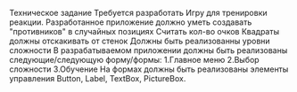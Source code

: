 
Техническое задание
Требуется разработать Игру для тренировки реакции.
Разработанное приложение должно  уметь создавать "противников" в случайных позициях
Считать кол-во очков
Квадраты должны отскакивать от стенок
Должны быть реализованны уровни сложности
В разрабатываемом приложении должны быть реализованы следующие/следующую форму/формы: 
1.Главное меню
2.Выбор сложности
3.Обучение
На формах должны быть реализованы элементы управления Button, Label, TextBox, PictureBox.
